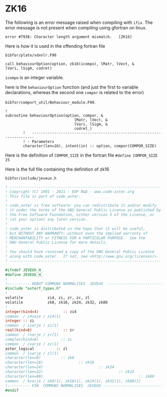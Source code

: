 # ZK16

The following is an error message raised when compiling with `ifix`. The error message is 
not present when compiling using gfortran on linux.

`error #7938: Character length argument mismatch.   [ZK16]`

Here is how it is used in the offending fortran file

`bibfor/plate/vdxnlr.F90`

```
call behaviourOption(option, zk16(icompo), lMatr, lVect, &
lVari, lSigm, codret)
```

`icompo` is an integer variable.

here is the `behaviourOption` function (and just the first to variable declarations, whereas
the second one `compor` is related to the error) 

`bibfor/comport_util/Behaviour_module.F90`.

```
! 
subroutine behaviourOption(option, compor, &
                               lMatr, lVect, &
                               lVari, lSigm, &
                               codret_)
        !   -----------------------------------------------------------------------
        ! - Parameters
        character(len=16), intent(in) :: option, compor(COMPOR_SIZE)
```        

Here is the definition of `COMPOR_SIZE` in the fortran file
`#define COMPOR_SIZE 25`

Here is the full file containing the definition of zk16

`bibfor/include/jeveux.h`

```fortran
! --------------------------------------------------------------------
! Copyright (C) 1991 - 2021 - EDF R&D - www.code-aster.org
! This file is part of code_aster.
!
! code_aster is free software: you can redistribute it and/or modify
! it under the terms of the GNU General Public License as published by
! the Free Software Foundation, either version 3 of the License, or
! (at your option) any later version.
!
! code_aster is distributed in the hope that it will be useful,
! but WITHOUT ANY WARRANTY; without even the implied warranty of
! MERCHANTABILITY or FITNESS FOR A PARTICULAR PURPOSE.  See the
! GNU General Public License for more details.
!
! You should have received a copy of the GNU General Public License
! along with code_aster.  If not, see <http://www.gnu.org/licenses/>.
! --------------------------------------------------------------------

#ifndef JEVEUX_H_
#define JEVEUX_H_
!
!---------- DEBUT COMMUNS NORMALISES  JEVEUX  --------------------------
#include "asterf_types.h"
!
volatile           zi4, zi, zr, zc, zl
volatile           zk8, zk16, zk24, zk32, zk80
!
integer(kind=4)           :: zi4
common  / i4vaje / zi4(1)
integer :: zi
common  / ivarje / zi(1)
real(kind=8)              :: zr
common  / rvarje / zr(1)
complex(kind=8)          :: zc
common  / cvarje / zc(1)
aster_logical          :: zl
common  / lvarje / zl(1)
character(len=8)         :: zk8
character(len=16)                :: zk16
character(len=24)                         :: zk24
character(len=32)                                  :: zk32
character(len=80)                                           :: zk80
common  / kvarje / zk8(1), zk16(1), zk24(1), zk32(1), zk80(1)
!---------- FIN  COMMUNS NORMALISES  JEVEUX ----------------------------
#endif
```